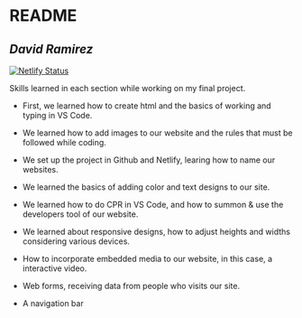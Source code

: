 # README

## _David Ramirez_

[![Netlify Status](https://api.netlify.com/api/v1/badges/debc2f9b-ee23-4af4-9ef7-9c90630ae287/deploy-status)](https://app.netlify.com/sites/about-me-davidrmz26/deploys)

Skills learned in each section while working on my final project.

* First, we learned how to create html and the basics of working and typing in VS Code.

* We learned how to add images to our website and the rules that must be followed while coding.

* We set up the project in Github and Netlify, learing how to name our websites.

* We learned the basics of adding color and text designs to our site.

* We learned how to do CPR in VS Code, and how to summon & use the developers tool of our website.

* We learned about responsive designs, how to adjust heights and widths considering various devices.

* How to incorporate embedded media to our website, in this case, a interactive video.

* Web forms, receiving data from people who visits our site.

* A navigation bar



